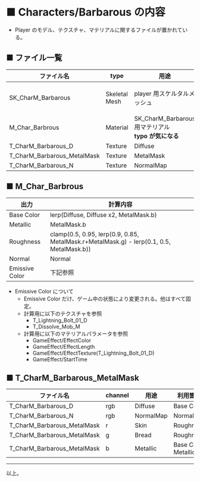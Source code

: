 # ■ Characters/Barbarous の内容
* Player のモデル、テクスチャ、マテリアルに関するファイルが置かれている。

## ■ ファイル一覧
| ファイル名 | type | 用途 | 参照元 |
| ----- | ----- | ----- | ----- |
| SK_CharM_Barbarous | Skeletal Mesh | player 用スケルタルメッシュ | BP_PlayerCharacter<br>PA_Mannequin_Physics<br>SK_Mannequin_Skeleton<br>SQ_Intro_Warrior_AnimData |
| M_Char_Barbrous | Material | SK_CharM_Barbarous 用マテリアル<br>**typo が気になる** | SK_CharM_Barbarous |
| T_CharM_Barbarous_D | Texture | Diffuse | M_Char_Barbrous |
| T_CharM_Barbarous_MetalMask | Texture | MetalMask | M_Char_Barbrous |
| T_CharM_Barbarous_N | Texture | NormalMap | M_Char_Barbrous |

## ■ M_Char_Barbrous

| 出力 | 計算内容 |
| ----- |  ----- |
| Base Color | lerp(Diffuse, Diffuse x2, MetalMask.b) |
| Metallic | MetalMask.b |
| Roughness | clamp(0.5, 0.95, lerp(0.9, 0.85, MetalMask.r+MetalMask.g) - lerp(0.1, 0.5, MetalMask.b)) |
| Normal | Normal |
| Emissive Color | 下記参照 |

* Emissive Color について
	* Emissive Color だけ、ゲーム中の状態により変更される。他はすべて固定。
	* 計算用に以下のテクスチャを参照
		* T_Lightning_Bolt_01_D
		* T_Dissolve_Mob_M
	* 計算用に以下のマテリアルパラメータを参照
		* GameEffect/EffectColor
		* GameEffect/EffectLength
		* GameEffect/EffectTexture(T_Lightning_Bolt_01_D)
		* GameEffect/StartTime

## ■ T_CharM_Barbarous_MetalMask

| ファイル名 | channel | 用途 | 利用箇所 | 
| ----- | ----- |  ----- | ----- |
| T_CharM_Barbarous_D | rgb | Diffuse | Base Color |
| T_CharM_Barbarous_N | rgb | NormalMap | Normal |
| T_CharM_Barbarous_MetalMask | r | Skin | Roughness |
| T_CharM_Barbarous_MetalMask | g | Bread | Roughness |
| T_CharM_Barbarous_MetalMask | b | Metallic | Base Color<br>Metallic |


----
以上。
